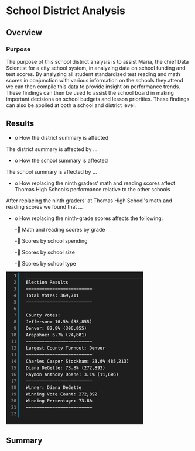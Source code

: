 # School District Analysis
## Overview
### Purpose
The purpose of this school district analysis is to assist Maria, the chief Data Scientist for a city school system, in analyzing data on school funding and test scores. By analyzing all student standardized test reading and math scores in conjunction with various information on the schools they attend we can then compile this data to provide insight on performance trends. These findings can then be used to assist the school board in making important decisions on school budgets and lesson priorities. These findings can also be applied at both a school and district level. 

## Results
* o	How the district summary is affected

The district summary is affected by ...
* o	How the school summary is affected
  
 The school summary is affected by ...
* o	How replacing the ninth graders’ math and reading scores affect Thomas High School’s performance relative to the other schools

 After replacing the ninth graders' at Thomas High School's math and reading scores we found that ...
* o	How replacing the ninth-grade scores affects the following:

  -	Math and reading scores by grade
  
  -	Scores by school spending
  
  -	Scores by school size
  
  -	Scores by school type
  


![election_results.png](https://github.com/CristinaCod/election_analysis/blob/main/analysis/Election_Results.png)
## Summary
